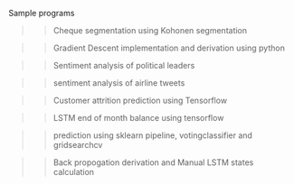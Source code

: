  Sample programs 
 
 >> Cheque segmentation using Kohonen segmentation
 
 >> Gradient Descent implementation and derivation using python
 
 >> Sentiment analysis of political leaders 
 
 >> sentiment analysis of airline tweets 
 
 >> Customer attrition prediction using  Tensorflow
 
 >> LSTM end of month balance using tensorflow
 
 >> prediction using  sklearn pipeline, votingclassifier and gridsearchcv
 
 >> Back propogation derivation and Manual LSTM states calculation
